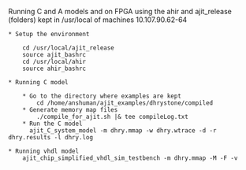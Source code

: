 Running C and A models and on FPGA using the ahir and ajit_release (folders) kept in /usr/local of machines 10.107.90.62-64

	* Setup the environment
		
		cd /usr/local/ajit_release
		source ajit_bashrc 
		cd /usr/local/ahir
		source ahir_bashrc 

	* Running C model

		* Go to the directory where examples are kept
			cd /home/anshuman/ajit_examples/dhrystone/compiled
		* Generate memory map files
			./compile_for_ajit.sh |& tee compileLog.txt 	
		* Run the C model
		  ajit_C_system_model -m dhry.mmap -w dhry.wtrace -d -r dhry.results -l dhry.log

	* Running vhdl model
		ajit_chip_simplified_vhdl_sim_testbench -m dhry.mmap -M -F -v
